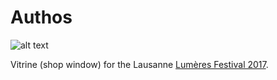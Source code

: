 # Authos
![alt text](https://github.com/spezialis/authos/blob/master/readme_data/NEXT_AUTHOS_2017.gif)

Vitrine (shop window) for the Lausanne [Lumères Festival 2017](http://www.festivallausannelumieres.ch/).
